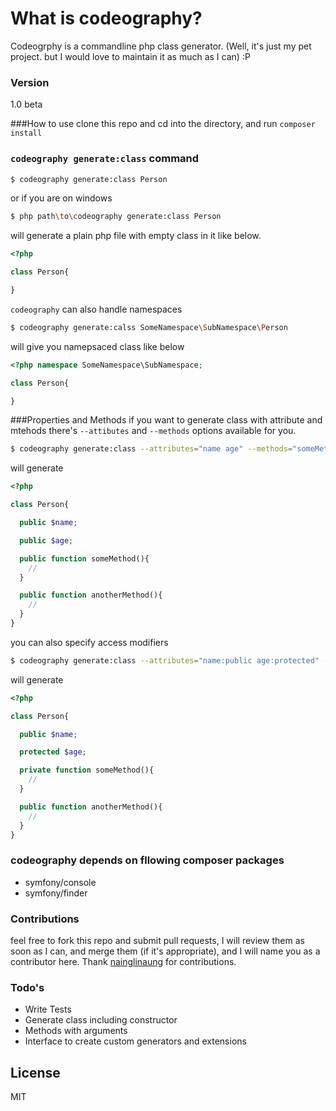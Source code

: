 # What is codeography?

Codeogrphy is a commandline php class generator. (Well, it's just my pet project. but I would love to maintain it as much as I can) :P

### Version
1.0 beta

###How to use
clone this repo and cd into the directory, and run `composer install`
### `codeography generate:class` command
```sh
$ codeography generate:class Person
```
or if you are on windows
```sh
$ php path\to\codeography generate:class Person
```
will generate a plain php file with empty class in it like below.
```php
<?php 

class Person{

}
```
`codeography` can also handle namespaces
```sh
$ codeography generate:calss SomeNamespace\SubNamespace\Person
```
will give you namepsaced class like below
```php
<?php namespace SomeNamespace\SubNamespace;

class Person{

}
```

###Properties and Methods
if you want to generate class with attribute and mtehods there's `--attibutes` and `--methods` options available for you.
```sh
$ codeography generate:class --attributes="name age" --methods="someMethod anotherMethod" Person
```

will generate
```php
<?php 

class Person{

  public $name;

  public $age;

  public function someMethod(){
    //
  }

  public function anotherMethod(){
    //
  }
}
```

you can also specify access modifiers
```sh
$ codeography generate:class --attributes="name:public age:protected" --methods="someMethod:private anotherMethod:public" Person
```
will generate
```php
<?php 

class Person{

  public $name;

  protected $age;

  private function someMethod(){
    //
  }

  public function anotherMethod(){
    //
  }
}
```
### codeography depends on fllowing composer packages
- symfony/console
- symfony/finder

### Contributions
feel free to fork this repo and submit pull requests, I will review them as soon as I can,
and merge them (if it's appropriate), and I will name you as a contributor here.
Thank [nainglinaung](http://github.com/nainglinaung) for contributions.
### Todo's

 - Write Tests
 - Generate class including constructor
 - Methods with arguments
 - Interface to create custom generators and extensions

License
----

MIT